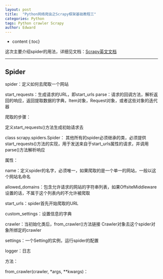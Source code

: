 ```yaml
---
layout: post
title:  "Python网络爬虫之Scrapy框架基础教程三"
categories: Python
tags: Python crawler Scrapy
author: Edward
---
```


* content
{:toc}

这次主要介绍spider的用法，详细见文档：[Scrapy英文文档](https://doc.scrapy.org/en/latest/intro/tutorial.html)

--------------------

## Spider
spider：定义如何去爬取一个网站

start_requests：生成请求的URL，即start_urls
parse：请求的回调方法，解析返回的响应，返回提取数据的字典，Item对象，Request对象，或者这些对象的迭代器

爬取的步骤：

定义start_requests()方法生成初始请求去


class scrapy.spiders.Spider：
其他所有的spider必须继承的类，必须提供start_requests()方法的实现，用于发送来自于start_urls属性的请求，并调用parse()方法解析响应

属性：

name：定义spider的名字，必须唯一，如果爬取的是一个单一的网站，一般以这个网站名命名

allowed_domains：包含允许请求的网站的字符串列表，如果OffsiteMiddleware设置的话，不属于这个列表内的不允许被爬取

start_urls：spider首先开始爬取的URL

custom_settings：设置信息的字典

crawler：当初始化类后，from_crawler()方法链接 Crawler对象去这个spider对象所绑定的crawler

settings：一个Setting的实例，运行spider的配置

logger：日志

方法：

from_crawler(crawler, *args, **kwargs)：